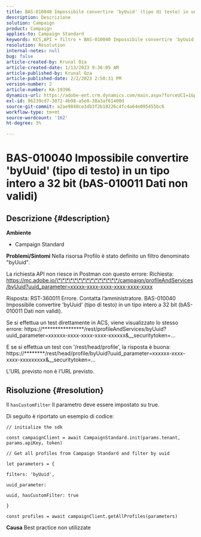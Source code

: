 ```yaml
---
title: BAS-010040 Impossibile convertire 'byUuid' (tipo di testo) in un tipo intero a 32 bit (bAS-010011 Dati non validi)
description: Descrizione
solution: Campaign
product: Campaign
applies-to: Campaign Standard
keywords: KCS,API + filtro + BAS-010040 Impossibile convertire 'byUuid' (tipo di testo) in un tipo intero a 32 bit (bAS-010011 Dati non validi)
resolution: Resolution
internal-notes: null
bug: false
article-created-by: Krunal Oza
article-created-date: 1/13/2023 9:36:05 AM
article-published-by: Krunal Oza
article-published-date: 2/2/2023 2:50:31 PM
version-number: 2
article-number: KA-19396
dynamics-url: https://adobe-ent.crm.dynamics.com/main.aspx?forceUCI=1&pagetype=entityrecord&etn=knowledgearticle&id=540924b2-2593-ed11-aad1-6045bd006793
exl-id: 96239cd7-3072-4b98-a5e0-38a3af61400d
source-git-commit: a2ae9848ce3db3f2b18226c4fc4a64e095455bc6
workflow-type: tm+mt
source-wordcount: '162'
ht-degree: 3%

---
```


# BAS-010040 Impossibile convertire &#39;byUuid&#39; (tipo di testo) in un tipo intero a 32 bit (bAS-010011 Dati non validi)

## Descrizione {#description}

<b>Ambiente</b>
- Campaign Standard



<b>Problemi/Sintomi</b>
Nella risorsa Profilo è stato definito un filtro denominato &quot;byUuid&quot;.

La richiesta API non riesce in Postman con questo errore: Richiesta: https://mc.adobe.io/\*\*\*\*\*\*\*\*\*\*\*\*\*\*\*/campaign/profileAndServices/byUuid?uuid_parameter=xxxxx-xxxx-xxxx-xxxx-xxxx-xxxx

Risposta: RST-360011 Errore. Contatta l’amministratore.
BAS-010040 Impossibile convertire &#39;byUuid&#39; (tipo di testo) in un tipo intero a 32 bit (bAS-010011 Dati non validi).

Se si effettua un test direttamente in ACS, viene visualizzato lo stesso errore: https://\*\*\*\*\*\*\*\*\*\*\*\*\*\*\*\*/rest/profileAndServices/byUuid?uuid_parameter=xxxxxx-xxxx-xxxx-xxxx-xxxxxx&amp;__securitytoken=...

E se si effettua un test con &#39;/rest/head/profile&#39;, la risposta è buona: https://\*\*\*\*\*\*\*\*/rest/head/profile/byUuid?uuid_parameter=xxxxxx-xxxx-xxxx-xxxxxxxxx&amp;__securitytoken=...

L’URL previsto non è l’URL previsto.


## Risoluzione {#resolution}


Il `hasCustomFilter` Il parametro deve essere impostato su true.

Di seguito è riportato un esempio di codice:




```
// initialize the sdk
```




`const campaignClient = await CampaignStandard.init(params.tenant, params.apiKey, token)`

`// Get all profiles from Campaign Standard and filter by uuid`

`let parameters = {`

`filters: 'byUuid',`

`uuid_parameter:`

`uuid, hasCustomFilter: true`

`}`

`const profiles = await campaignClient.getAllProfiles(parameters)`


<b>Causa</b>
Best practice non utilizzate
